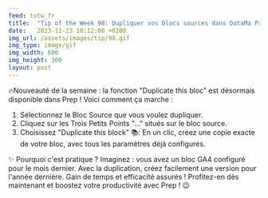 ```yaml
---
feed: totw_fr
title:  "Tip of the Week 98: Dupliquer vos blocs sources dans DataMa Prep"
date:   2023-11-23 10:12:00 +0200
img_url: /assets/images/tip/98.gif
img_type: image/gif
img_width: 600
img_height: 300
layout: post
---
```



🔥Nouveauté de la semaine : la fonction "Duplicate this bloc" est désormais disponible dans Prep ! Voici comment ça marche :
1. Sélectionnez le Bloc Source que vous voulez dupliquer.
2. Cliquez sur les Trois Petits Points "..." situés sur le bloc source.
3. Choisissez "Duplicate this block" 📚: En un clic, créez une copie exacte de votre bloc, avec tous les paramètres déjà configurés.

✨ Pourquoi c'est pratique ? Imaginez : vous avez un bloc GA4 configuré pour le mois dernier. Avec la duplication, créez facilement une version pour l'année dernière. Gain de temps et efficacité assurés !
Profitez-en dès maintenant et boostez votre productivité avec Prep ! 😉
